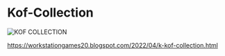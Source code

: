 # Kof-Collection
![KOF COLLECTION](https://github.com/J0natas/Kof-Collection/assets/89864229/88da04e2-d1ea-4ee7-9d14-00e79bac9d0c)

https://workstationgames20.blogspot.com/2022/04/k-kof-collection.html
